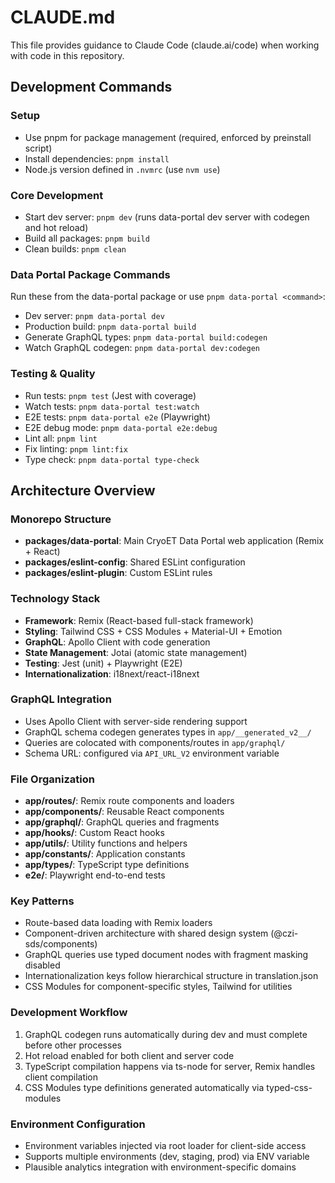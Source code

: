 # CLAUDE.md

This file provides guidance to Claude Code (claude.ai/code) when working with code in this repository.

## Development Commands

### Setup

- Use pnpm for package management (required, enforced by preinstall script)
- Install dependencies: `pnpm install`
- Node.js version defined in `.nvmrc` (use `nvm use`)

### Core Development

- Start dev server: `pnpm dev` (runs data-portal dev server with codegen and hot reload)
- Build all packages: `pnpm build`
- Clean builds: `pnpm clean`

### Data Portal Package Commands

Run these from the data-portal package or use `pnpm data-portal <command>`:

- Dev server: `pnpm data-portal dev`
- Production build: `pnpm data-portal build`
- Generate GraphQL types: `pnpm data-portal build:codegen`
- Watch GraphQL codegen: `pnpm data-portal dev:codegen`

### Testing & Quality

- Run tests: `pnpm test` (Jest with coverage)
- Watch tests: `pnpm data-portal test:watch`
- E2E tests: `pnpm data-portal e2e` (Playwright)
- E2E debug mode: `pnpm data-portal e2e:debug`
- Lint all: `pnpm lint`
- Fix linting: `pnpm lint:fix`
- Type check: `pnpm data-portal type-check`

## Architecture Overview

### Monorepo Structure

- **packages/data-portal**: Main CryoET Data Portal web application (Remix + React)
- **packages/eslint-config**: Shared ESLint configuration
- **packages/eslint-plugin**: Custom ESLint rules

### Technology Stack

- **Framework**: Remix (React-based full-stack framework)
- **Styling**: Tailwind CSS + CSS Modules + Material-UI + Emotion
- **GraphQL**: Apollo Client with code generation
- **State Management**: Jotai (atomic state management)
- **Testing**: Jest (unit) + Playwright (E2E)
- **Internationalization**: i18next/react-i18next

### GraphQL Integration

- Uses Apollo Client with server-side rendering support
- GraphQL schema codegen generates types in `app/__generated_v2__/`
- Queries are colocated with components/routes in `app/graphql/`
- Schema URL: configured via `API_URL_V2` environment variable

### File Organization

- **app/routes/**: Remix route components and loaders
- **app/components/**: Reusable React components
- **app/graphql/**: GraphQL queries and fragments
- **app/hooks/**: Custom React hooks
- **app/utils/**: Utility functions and helpers
- **app/constants/**: Application constants
- **app/types/**: TypeScript type definitions
- **e2e/**: Playwright end-to-end tests

### Key Patterns

- Route-based data loading with Remix loaders
- Component-driven architecture with shared design system (@czi-sds/components)
- GraphQL queries use typed document nodes with fragment masking disabled
- Internationalization keys follow hierarchical structure in translation.json
- CSS Modules for component-specific styles, Tailwind for utilities

### Development Workflow

1. GraphQL codegen runs automatically during dev and must complete before other processes
2. Hot reload enabled for both client and server code
3. TypeScript compilation happens via ts-node for server, Remix handles client compilation
4. CSS Modules type definitions generated automatically via typed-css-modules

### Environment Configuration

- Environment variables injected via root loader for client-side access
- Supports multiple environments (dev, staging, prod) via ENV variable
- Plausible analytics integration with environment-specific domains
